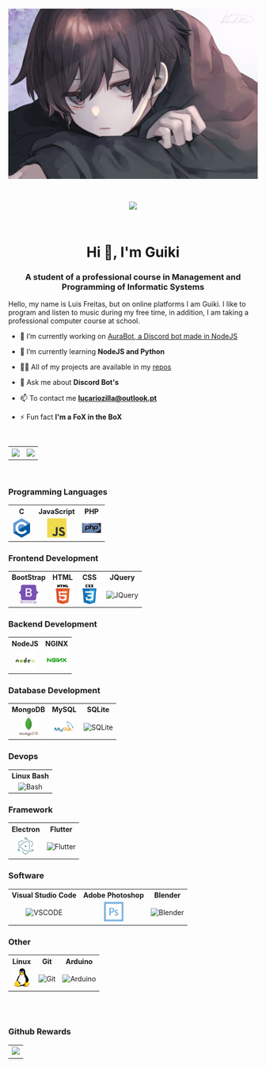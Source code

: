 <h1 align="center">
  <br>
    <img src="https://github.com/Guiki18/Guiki18/blob/main/images/wallpaper.jpg?raw=true" alt="Wallpaper">
    <p align="center"><img src="https://gpvc.arturio.dev/guiki18"></p>
  <br>
    Hi 👋, I'm Guiki 
  <br>
</h1>

<h3 align="center">A student of a professional course in Management and Programming of Informatic Systems</h3>


Hello, my name is Luis Freitas, but on online platforms I am Guiki.
I like to program and listen to music during my free time, in addition, I am taking a professional computer course at school.

- 🔭 I’m currently working on [AuraBot, a Discord bot made in NodeJS](https://github.com/Guiki18/AuraBot)

- 🌱 I’m currently learning **NodeJS and Python**

- 👨‍💻 All of my projects are available in my [repos](https://github.com/Guiki18?tab=repositories)

- 💬 Ask me about **Discord Bot's**

- 📫 To contact me **lucariozilla@outlook.pt**

- ⚡ Fun fact **I'm a FoX in the BoX**

<br>

<table>
  <tr align="center">
    <th><img src="https://metrics.lecoq.io/Guiki18"></th>
    <th><img src="https://github-readme-stats.vercel.app/api/top-langs/?username=Guiki18"></th>

  </tr>
</table>


<br>

<h3 align="left">Programming Languages</h3>
<table>
  <tr align="center">
    <th>C</th>
    <th>JavaScript</th>
    <th>PHP</th>
  </tr>
  <tr align="center">
    <td><img src="https://raw.githubusercontent.com/devicons/devicon/master/icons/c/c-original.svg" width="40" height="40" alt="C"></td>
    <td><img src="https://raw.githubusercontent.com/devicons/devicon/master/icons/javascript/javascript-original.svg" width="40" height="40" alt="JS"></td>
    <td><img src="https://raw.githubusercontent.com/devicons/devicon/master/icons/php/php-original.svg" width="40" height="40" alt="PHP"></td>
  </tr>
</table>

<h3 align="left">Frontend Development</h3>
<table>
  <tr align="center">
    <th>BootStrap</th>
    <th>HTML</th>
    <th>CSS</th>
    <th>JQuery</th>
  </tr>

  <tr align="center">
    <td><img src="https://raw.githubusercontent.com/devicons/devicon/master/icons/bootstrap/bootstrap-plain-wordmark.svg" width="40" height="40" alt="BootStrap"></td>
    <td><img src="https://raw.githubusercontent.com/devicons/devicon/master/icons/html5/html5-original-wordmark.svg" width="40" height="40" alt="HTML"></td>
    <td><img src="https://raw.githubusercontent.com/devicons/devicon/master/icons/css3/css3-original-wordmark.svg" width="40" height="40" alt="CSS"></td>
    <td><img src="https://iconarchive.com/download/i97541/sicons/basic-round-social/jquery.ico" width="40" height="40" alt="JQuery"></td>
  </tr>
</table>

<h3 align="left">Backend Development</h3>
<table>
  <tr align="center">
    <th>NodeJS</th>
    <th>NGINX</th>
  </tr>

  <tr align="center">
    <td><img src="https://raw.githubusercontent.com/devicons/devicon/master/icons/nodejs/nodejs-original-wordmark.svg" width="40" height="40" alt="NodeJS"></td>
    <td><img src="https://raw.githubusercontent.com/devicons/devicon/master/icons/nginx/nginx-original.svg" width="40" height="40" alt="NodeJS"></td>
  </tr>
</table>

<h3 align="left">Database Development</h3>
<table>
  <tr align="center">
    <th>MongoDB</th>
    <th>MySQL</th>
    <th>SQLite</th>
  </tr>

  <tr align="center">
    <td><img src="https://raw.githubusercontent.com/devicons/devicon/master/icons/mongodb/mongodb-original-wordmark.svg" width="40" height="40" alt="MongoDB"></td>
    <td><img src="https://raw.githubusercontent.com/devicons/devicon/master/icons/mysql/mysql-original-wordmark.svg" width="40" height="40" alt="NodeJS"></td>
    <td><img src="https://www.vectorlogo.zone/logos/sqlite/sqlite-icon.svg" width="40" height="40" alt="SQLite"></td>
  </tr>
</table>

<h3 align="left">Devops</h3>
<table>
  <tr align="center">
    <th>Linux Bash</th>
  </tr>

  <tr align="center">
    <td><img src="https://cdn-icons-png.flaticon.com/512/919/919837.png" width="40" height="40" alt="Bash"></td>
  </tr>
</table>

<h3 align="left">Framework</h3>
<table>
  <tr align="center">
    <th>Electron</th>
    <th>Flutter</th>
  </tr>

  <tr align="center">
    <td><img src="https://raw.githubusercontent.com/devicons/devicon/master/icons/electron/electron-original.svg" width="40" height="40" alt="Electron"></td>
    <td><img src="https://iconape.com/wp-content/png_logo_vector/flutter.png" width="40" height="40" alt="Flutter"></td>
  </tr>
</table>

<h3 align="left">Software</h3>
<table>
  <tr align="center">
    <th>Visual Studio Code</th>
    <th>Adobe Photoshop</th>
    <th>Blender</th>
  </tr>

  <tr align="center">
    <td><img src="https://upload.wikimedia.org/wikipedia/commons/thumb/2/2d/Visual_Studio_Code_1.18_icon.svg/2056px-Visual_Studio_Code_1.18_icon.svg.png" width="40" height="40" alt="VSCODE"></td>
    <td><img src="https://raw.githubusercontent.com/devicons/devicon/master/icons/photoshop/photoshop-line.svg" width="40" height="40" alt="AdobePS"></td>
    <td><img src="https://download.blender.org/branding/community/blender_community_badge_white.svg" width="40" height="40" alt="Blender"></td>
  </tr>
</table>

<h3 align="left">Other</h3>
<table>
  <tr align="center">
    <th>Linux</th>
    <th>Git</th>
    <th>Arduino</th>
  </tr>

  <tr align="center">
    <td><img src="https://raw.githubusercontent.com/devicons/devicon/master/icons/linux/linux-original.svg" width="40" height="40" alt="Linux"></td>
    <td><img src="https://www.vectorlogo.zone/logos/git-scm/git-scm-icon.svg" width="40" height="40" alt="Git"></td>
    <td><img src="https://cdn.worldvectorlogo.com/logos/arduino-1.svg" width="40" height="40" alt="Arduino"></td>
  </tr>
</table>

<br><br>

<h3 align="left">Github Rewards</h3>
<table>
  <tr align="center">
    <th><img src="https://github-profile-trophy.vercel.app/?username=guiki18"></th>
  </tr>
</table>
